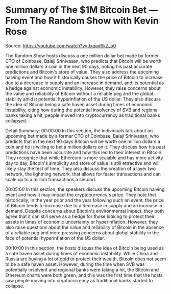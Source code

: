 # Summary of The $1M Bitcoin Bet — From The Random Show with Kevin Rose

Source: https://youtube.com/watch?v=Jxqad6kZ_o0

The Random Show hosts discuss a one million dollar bet made by former CTO of Coinbase, Balaji Srinivasan, who predicts that Bitcoin will be worth one million dollars a coin in the next 90 days, noting his past accurate predictions and Bitcoin's store of value. They also address the upcoming halving event and how it historically causes the price of Bitcoin to increase due to a decrease in supply and an increase in demand, and its potential as a hedge against economic instability. However, they raise concerns about the value and reliability of Bitcoin without a reliable peg and the global stability amidst potential hyperinflation of the US dollar. They also discuss the idea of Bitcoin being a safe haven asset during times of economic instability, citing how during the potential insolvency of SVB and regional banks taking a hit, people moved into cryptocurrency as traditional banks collapsed.

Detail Summary: 
00:00:00
In this section, the individuals talk about an upcoming bet made by a former CTO of Coinbase, Balaji Srinivasan, who predicts that in the next 90 days Bitcoin will be worth one million dollars a coin and he is willing to bet a million dollars on it. They discuss how his past predictions have been accurate and how this led to their interest in Bitcoin. They recognize that while Ethereum is more scalable and has more activity day to day, Bitcoin's simplicity and store of value is still attractive and will likely stay the test of time. They also discuss the creation of a layer two network, the lightning network, that allows for faster transactions and can scale up to a million transactions a second.

00:05:00
In this section, the speakers discuss the upcoming Bitcoin halving event and how it may impact the cryptocurrency's price. They note that historically, in the year prior and the year following such an event, the price of Bitcoin tends to increase due to a decrease in supply and an increase in demand. Despite concerns about Bitcoin's environmental impact, they both agree that it can still serve as a hedge for those looking to protect their assets in times of economic uncertainty or hyperinflation. However, they also raise questions about the value and reliability of Bitcoin in the absence of a reliable peg and more pressing concerns about global stability in the face of potential hyperinflation of the US dollar.

00:10:00
In this section, the hosts discuss the idea of Bitcoin being used as a safe haven asset during times of economic instability. While China and Russia are buying a lot of gold to protect their wealth, Bitcoin does not seem to be a safe haven asset. However, during the time when SVB was potentially insolvent and regional banks were taking a hit, the Bitcoin and Ethereum charts were both green, and this was the first time that the hosts saw people moving into cryptocurrency as traditional banks started to collapse.

